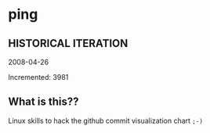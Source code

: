 # ping

## HISTORICAL ITERATION
2008-04-26

Incremented: 3981

## What is this?? 
Linux skills to hack the github commit visualization chart `;-)`

